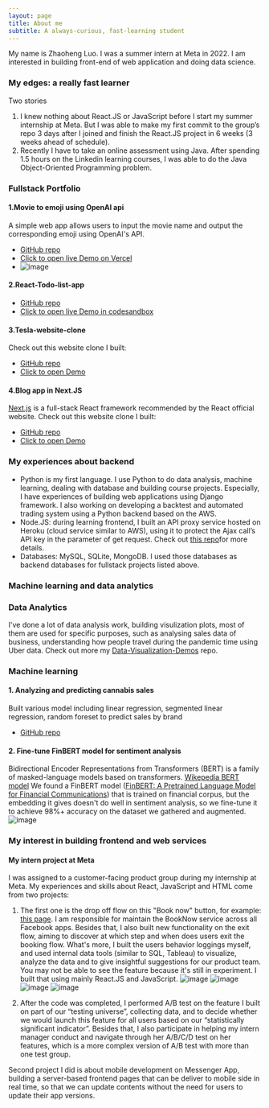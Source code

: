 ```yaml
---
layout: page
title: About me
subtitle: A always-curious, fast-learning student
---
```


My name is Zhaoheng Luo. I was a summer intern at Meta in 2022. I am interested in building front-end of web application and doing data science.

### My edges: a really fast learner
Two stories

1.	I knew nothing about React.JS or JavaScript before I start my summer internship at Meta. But I was able to make my first commit to the group’s repo 3 days after I joined and finish the React.JS project in 6 weeks (3 weeks ahead of schedule).
2.	Recently I have to take an online assessment using Java. After spending 1.5 hours on the Linkedin learning courses, I was able to do the Java Object-Oriented Programming problem.

### Fullstack Portfolio

#### 1.Movie to emoji using OpenAI api
A simple web app allows users to input the movie name and output the corresponding emoji using OpenAI's API.
- [GitHub repo](https://github.com/frank-1150/chatGPT-movie-to-emoji)
- [Click to open live Demo on Vercel](https://chat-gpt-movie-to-emoji.vercel.app/)
- ![image](https://user-images.githubusercontent.com/76094159/233688522-f0518110-12a3-4dd5-a25b-7667c2c5f722.png)

#### 2.React-Todo-list-app
- [GitHub repo](https://github.com/frank-1150/React-Todo-list-app)
- [Click to open live Demo in codesandbox](https://codesandbox.io/s/github/frank-1150/React-Todo-list-app)

#### 3.Tesla-website-clone
Check out this website clone I built:
- [GitHub repo](https://github.com/frank-1150/Tesla-website-clone)
- [Click to open Demo](https://frank-1150.github.io/)

#### 4.Blog app in Next.JS
[Next.js](https://nextjs.org/) is a full-stack React framework recommended by the React official website.
Check out this website clone I built:
- [GitHub repo](https://github.com/frank-1150/nextjs-blog-app)
- [Click to open Demo](https://nextjs-blog-app-eosin-seven.vercel.app/)

### My experiences about backend
-	Python is my first language. I use Python to do data analysis, machine learning, dealing with database and building course projects. Especially, I have experiences of building web applications using Django framework. I also working on developing a backtest and automated trading system using a Python backend based on the AWS.
-	Node.JS: during learning frontend, I built an API proxy service hosted on Heroku (cloud service similar to AWS), using it to protect the Ajax call’s API key in the parameter of get request. Check out [this repo](https://github.com/frank-1150/Explore-California )for more details. 
-	Databases: MySQL, SQLite, MongoDB. I used those databases as backend databases for fullstack projects listed above.

### Machine learning and data analytics
### Data Analytics
I've done a lot of data analysis work, building visulization plots, most of them are used for specific purposes, such as analysing sales data of business, understanding how people travel during the pandemic time using Uber data. 
Check out more my [Data-Visualization-Demos](https://github.com/frank-1150/Data-Visualization-Demos) repo.

### Machine learning
#### 1. Analyzing and predicting cannabis sales
Built various model including linear regression, segmented linear regression, random foreset to predict sales by brand
- [GitHub repo](https://github.com/frank-1150/CS-148M-Project-3)

#### 2. Fine-tune FinBERT model for sentiment analysis
Bidirectional Encoder Representations from Transformers (BERT) is a family of masked-language models based on transformers. [Wikepedia BERT model](https://en.wikipedia.org/wiki/BERT_(language_model))
We found a FinBERT model ([FinBERT: A Pretrained Language Model for Financial Communications](https://arxiv.org/abs/2006.08097)) that is trained on financial corpus, but the embedding it gives doesn't do well in sentiment analysis, so we fine-tune it to achieve 98%+ accuracy on the dataset we gathered and augmented.
![image](https://user-images.githubusercontent.com/76094159/233698481-910a8c85-5f80-4159-a9a8-109942d02f16.png)


### My interest in building frontend and web services

#### My intern project at Meta
I was assigned to a customer-facing product group during my internship at Meta. My experiences and skills about React, JavaScript and HTML come from two projects:

1.	The first one is the drop off flow on this "Book now" button, for example: [this page](https://www.facebook.com/Bestfriendssalon). I am responsible for maintain the BookNow service across all Facebook apps. Besides that, I also built new functionality on the exit flow, aiming to discover at which step and when does users exit the booking flow. What's more, I built the users behavior loggings myself, and used internal data tools (similar to SQL, Tableau) to visualize, analyze the data and to give insightful suggestions for our product team. You may not be able to see the feature because it's still in experiment. I built that using mainly React.JS and JavaScript. 
![image](https://user-images.githubusercontent.com/76094159/208993601-78dc2273-0c47-4ead-9e1e-45c4560feed6.png)
![image](https://user-images.githubusercontent.com/76094159/208993629-67e97cef-ae7e-4ee5-8668-8c7891320d1b.png)
![image](https://user-images.githubusercontent.com/76094159/208993639-5dc2429c-3861-4d54-8e8d-adac2ac8fc94.png)
![image](https://user-images.githubusercontent.com/76094159/208993660-7f0792ad-fd64-4b45-8bd7-85549f45b316.png)
 
     
2.	After the code was completed, I performed A/B test on the feature I built on part of our “testing universe”, collecting data, and to decide whether we would launch this feature for all users based on our “statistically significant indicator”. Besides that, I also participate in helping my intern manager conduct and navigate through her A/B/C/D test on her features, which is a more complex version of A/B test with more than one test group. 

Second project I did is about mobile development on Messenger App, building a server-based frontend pages that can be deliver to mobile side in real time, so that we can update contents without the need for users to update their app versions.







